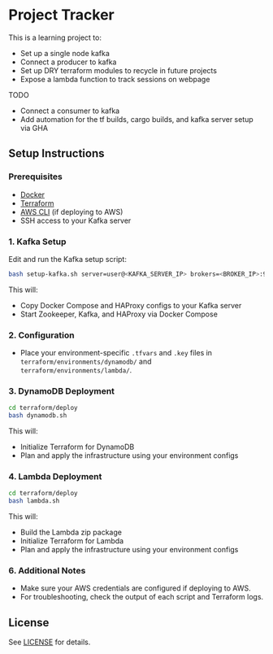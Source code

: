 # Project Tracker

This is a learning project to:

- Set up a single node kafka
- Connect a producer to kafka
- Set up DRY terraform modules to recycle in future projects
- Expose a lambda function to track sessions on webpage

TODO

- Connect a consumer to kafka
- Add automation for the tf builds, cargo builds, and kafka server setup via GHA


## Setup Instructions

### Prerequisites

- [Docker](https://docs.docker.com/get-docker/)
- [Terraform](https://www.terraform.io/downloads.html)
- [AWS CLI](https://docs.aws.amazon.com/cli/latest/userguide/getting-started-install.html) (if deploying to AWS)
- SSH access to your Kafka server


### 1. Kafka Setup

Edit and run the Kafka setup script:

```sh
bash setup-kafka.sh server=user@<KAFKA_SERVER_IP> brokers=<BROKER_IP>:9092
```

This will:
- Copy Docker Compose and HAProxy configs to your Kafka server
- Start Zookeeper, Kafka, and HAProxy via Docker Compose

### 2. Configuration

- Place your environment-specific `.tfvars` and `.key` files in `terraform/environments/dynamodb/` and `terraform/environments/lambda/`.


### 3. DynamoDB Deployment

```sh
cd terraform/deploy
bash dynamodb.sh
```

This will:
- Initialize Terraform for DynamoDB
- Plan and apply the infrastructure using your environment configs

### 4. Lambda Deployment

```sh
cd terraform/deploy
bash lambda.sh
```

This will:
- Build the Lambda zip package
- Initialize Terraform for Lambda
- Plan and apply the infrastructure using your environment configs

### 6. Additional Notes

- Make sure your AWS credentials are configured if deploying to AWS.
- For troubleshooting, check the output of each script and Terraform logs.

## License

See [LICENSE](LICENSE) for details.